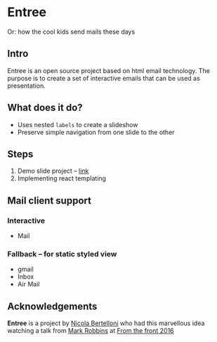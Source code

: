 # Entree
Or: how the cool kids send mails these days

## Intro
Entree is an open source project based on html email technology. The purpose is to create a set of interactive emails that can be used as presentation.

## What does it do?
* Uses nested `labels` to create a slideshow
* Preserve simple navigation from one slide to the other

## Steps
1. Demo slide project – [link](http://codepen.io/wanbinkimoon/pen/pELOZd)
2. Implementing react templating

## Mail client support
### Interactive
* Mail

### Fallback – for static styled view
* gmail
* Inbox
* Air Mail

## Acknowledgements
**Entree** is a project by [Nicola Bertelloni](mailto:nicola.bertelloni@gmail.com) who had this marvellous idea watching a talk from [Mark Robbins](https://github.com/M-J-Robbins) at [From the front 2016](https://2016.fromthefront.it/)
